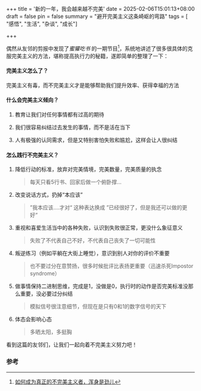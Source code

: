 +++
title = '新的一年，我会越来越不完美'
date = 2025-02-06T15:01:13+08:00
draft = false
pin = false
summary = "避开完美主义这条崎岖的弯路"
tags = [ "感悟", "生活", "杂谈", "成长"]

+++

偶然从友邻的剪报中发现了*蜜獾吃书* 的一期节目[^1]，系统地讲述了很多很具体的克服完美主义的方法，堪称提高执行力的秘籍，遂即简单的整理了一下：

#### 完美主义怎么了？

完美主义有毒，而不完美主义才是能够帮助我们提升效率、获得幸福的方法

#### 什么会完美主义倾向？

1. 教育让我们对任何事情都有过高的期待

2. 我们很容易纠结过去发生的事情，而不是活在当下

3. 人有极强的认同需求，但是又特别害怕失败和尴尬，这样会让人很纠结

#### 怎么践行不完美主义？

1. 降低行动的标准，放弃对完美情境，完美数量，完美质量的执念

   > 每天只看5行书、回家后做一个俯卧撑...

2. 改变说话方式，扔掉“本应该”

   > ”我本应该....才对“ 这种表达换成 ”已经很好了，但是我还可以做的更好“

3. 重视和喜爱生活当中的各种失败，认识到失败很正常，更没什么象征意义

   > 失败了不代表自己不好，不代表自己丧失了一切可能性

3. 叛逆练习（例如平躺在大街上睡觉），意识到别人对你的评价不重要

   > 也不要过分在意赞扬，很多时候批评比表扬更重要（迅速杀死Impostor syndrome）

4. 做事情保持二进制思维，完成是1，没做是0，执行时的动作是否完美标准没那么重要，没必要过分纠结

   > 模拟信号很注意细节，但现在是只有0和1的数字信号的天下

5. 体态会影响心态

   > 多晒太阳，多挺胸

看到这篇的友邻们，让我们一起向着不完美主义努力吧！

### 参考

[^1]:[如何成为真正的不完美主义者，浑身是劲儿](https://open.spotify.com/episode/3yjCVb3jzXx6vQoUTMKxsd)

